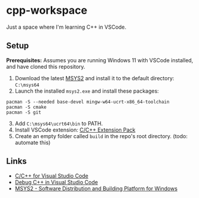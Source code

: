# cpp-workspace

Just a space where I'm learning C++ in VSCode.

## Setup

**Prerequisites:** Assumes you are running Windows 11 with VSCode installed, and have cloned this repository.

1. Download the latest [MSYS2](https://www.msys2.org/) and install it to the default directory: `C:\msys64`
2. Launch the installed `msys2.exe` and install these packages:

```
pacman -S --needed base-devel mingw-w64-ucrt-x86_64-toolchain
pacman -S cmake
pacman -S git
```

3. Add `C:\msys64\ucrt64\bin` to PATH.
4. Install VSCode extension: [C/C++ Extension Pack](https://marketplace.visualstudio.com/items?itemName=ms-vscode.cpptools-extension-pack)
5. Create an empty folder called `build` in the repo's root directory. (todo: automate this)

## Links

* [C/C++ for Visual Studio Code](https://code.visualstudio.com/docs/languages/cpp)
* [Debug C++ in Visual Studio Code](https://code.visualstudio.com/docs/cpp/cpp-debug)
* [MSYS2 - Software Distribution and Building Platform for Windows](https://www.msys2.org/)
